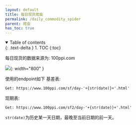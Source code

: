 ```yaml
---
layout: default
title: 每日现货爬虫
permalink: /daily_commodity_spider
parent: 爬虫
has_toc: true
---
```

<details open markdown="block">
  <summary>
    Table of contents
  </summary>
  {: .text-delta }
1. TOC
{:toc}
</details>

每日现货的数据来源为: 100ppi.com

![](/new_futurequant/assets/2.png){: width="800" }

使用的endpoint如下
基差表:
```
Get: https://www.100ppi.com/sf/day-'+{str(date)}+'.html'
```
现期表:
```
Get: https://www.100ppi.com/sf2/day-'+{str(date)}+'.html'
```
`str(date)`为历史某一天日期，最晚至当前日期的前一天。